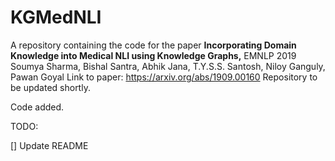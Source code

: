 # KGMedNLI
A repository containing the code for the paper 
__Incorporating Domain Knowledge into Medical NLI using Knowledge Graphs,__ EMNLP 2019 
Soumya Sharma, Bishal Santra, Abhik Jana, T.Y.S.S. Santosh, Niloy Ganguly, Pawan Goyal
Link to paper: https://arxiv.org/abs/1909.00160
Repository to be updated shortly.

Code added.

TODO:

[] Update README
